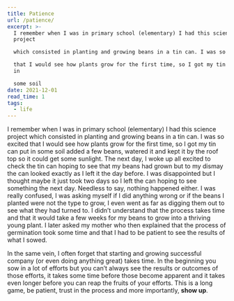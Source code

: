 ```yaml
---
title: Patience
url: /patience/
excerpt: >-
  I remember when I was in primary school (elementary) I had this science
  project

  which consisted in planting and growing beans in a tin can. I was so excited

  that I would see how plants grow for the first time, so I got my tin can put
  in

  some soil
date: 2021-12-01
read_time: 1
tags:
  - life
---
```


<p>I remember when I was in primary school (elementary) I had this science project which consisted in planting and growing beans in a tin can. I was so excited that I would see how plants grow for the first time, so I got my tin can put in some soil added a few beans, watered it and kept it by the roof top so it could get some sunlight. The next day, I woke up all excited to check the tin can hoping to see that my beans had grown but to my dismay the can looked exactly as I left it the day before. I was disappointed but I thought maybe it just took two days so I left the can hoping to see something the next day. Needless to say, nothing happened either. I was really confused, I was asking myself if I did anything wrong or if the beans I planted were not the type to grow, I even went as far as digging them out to see what they had turned to. I didn’t understand that the process takes time and that it would take a few weeks for my beans to grow into a thriving young plant. I later asked my mother who then explained that the process of germination took some time and that I had to be patient to see the results of what I sowed.</p><p>In the same vein, I often forget that starting and growing successful company (or even doing anything great) takes time. In the beginning you sow in a lot of efforts but you can’t always see the results or outcomes of those efforts, it takes some time before those become apparent and it takes even longer before you can reap the fruits of your efforts. This is a long game, be patient, trust in the process and more importantly, <strong><strong>show up</strong></strong>.</p>
